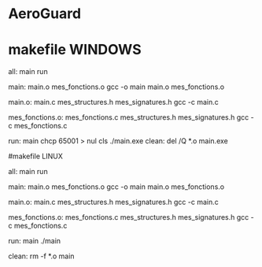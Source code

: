 # AeroGuard

# makefile WINDOWS

all: main run

main: main.o mes_fonctions.o
gcc -o main main.o mes_fonctions.o

main.o: main.c mes_structures.h mes_signatures.h
gcc -c main.c

mes_fonctions.o: mes_fonctions.c mes_structures.h mes_signatures.h
gcc -c mes_fonctions.c

run: main
chcp 65001 > nul
cls
./main.exe
clean:
del /Q \*.o main.exe

#makefile LINUX

all: main run

main: main.o mes_fonctions.o
gcc -o main main.o mes_fonctions.o

main.o: main.c mes_structures.h mes_signatures.h
gcc -c main.c

mes_fonctions.o: mes_fonctions.c mes_structures.h mes_signatures.h
gcc -c mes_fonctions.c

run: main
./main

clean:
rm -f \*.o main
